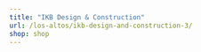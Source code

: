 ```yaml
---
title: "IKB Design & Construction"
url: /los-altos/ikb-design-and-construction-3/
shop: shop
---
```

